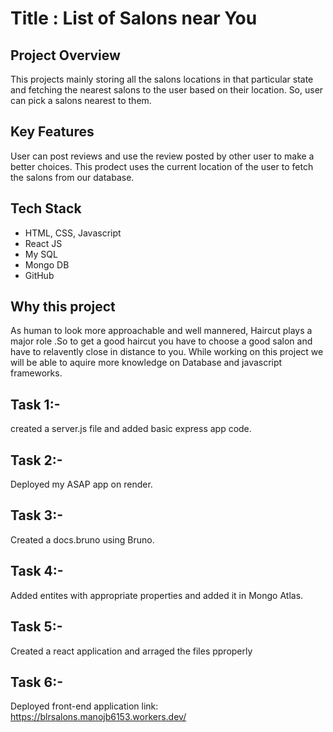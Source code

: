 # Title : List of Salons near You

## Project Overview
This projects mainly storing all the salons locations in that particular state and fetching the nearest salons to the user based on their location. So, user can pick a salons nearest to them.

## Key Features
User can post reviews and use the review posted by other user to make a better choices. This prodect uses the current location of the user to fetch the salons from our database.

## Tech Stack
- HTML, CSS, Javascript
- React JS
- My SQL
- Mongo DB
- GitHub

## Why this project
As human to look more approachable and well mannered, Haircut plays a major role .So to get a good haircut you have to choose a good salon and have to relavently close in distance to you. While working on this project we will be able to aquire more knowledge on Database and javascript frameworks.

## Task 1:-
created a server.js file and added basic express app code.

## Task 2:-
Deployed my ASAP app on render.

## Task 3:-
Created a docs.bruno using Bruno.

## Task 4:-
Added entites with appropriate properties and added it in Mongo Atlas.

## Task 5:-
Created a react application and arraged the files pproperly

## Task 6:-
Deployed front-end application
link:
https://blrsalons.manojb6153.workers.dev/
